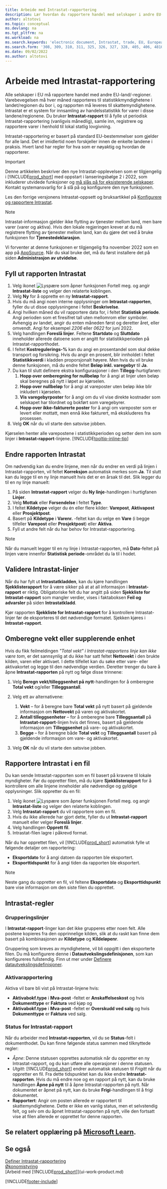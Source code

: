 ```yaml
---
title: Arbeide med Intrastat-rapportering
description: Lær hvordan du rapportere handel med selskaper i andre EU-land ved hjelp av Intrastat-systemet.
author: altotovi
ms.topic: conceptual
ms.devlang: na
ms.tgt_pltfrm: na
ms.workload: na
ms.search.keywords: 'electronic document, Intrastat, trade, EU, European Union'
ms.search.form: '308, 309, 310, 311, 325, 326, 327, 328, 405, 406, 4810, 4811, 8451, 12202, 31077'
ms.date: 09/02/2022
ms.author: altotovi
---
```

# <a name="work-with-intrastat-reporting" />Arbeide med Intrastat-rapportering

Alle selskaper i EU må rapportere handel med andre EU-land/-regioner. Varebevegelsen må hver måned rapporteres til statistikkmyndighetene i landet/regionen du bor i, og rapporten må leveres til skattemyndighetene. Intrastat er et system for innsamling av handelsstatistikk for varer i disse landene/regionene. Du bruker **Intrastat-rapport** til å fylle ut periodisk Intrastat-rapportering (vanligvis månedlig), samle inn, registrere og rapportere varer i henhold til lokal statlig lovgivning.

Intrastat-rapportering er basert på standard EU-bestemmelser som gjelder for alle land. Det er imidlertid noen forskjeller innen de enkelte landene i praksis. Hvert land har regler for hva som er nøyaktig og hvordan de rapporterer.

> [!IMPORTANT]
> Denne artikkelen beskriver den nye Intrastat-opplevelsen som er tilgjengelig i [!INCLUDE[prod_short](includes/prod_short.md)] med oppstart i lanseringsbølge 2 i 2022, som inkluderer utvidede funksjoner og [må slås på for eksisterende selskaper](finance-how-setup-report-intrastat.md#enable-the-new-intrastat-experience). Kontakt systemansvarlig for å slå på og konfigurere den nye funksjonen.
>
> Les den forrige versjonens Intrastat-oppsett og bruksartikkel på [Konfigurere og rapportere Intrastat](finance-how-setup-report-intrastat-v20.md).

> [!NOTE]
> Intrastat-informasjon gjelder ikke flytting av tjenester mellom land, men bare varer (varer og aktiva). Hvis den lokale regjeringen krever at du må registrere flytting av tjenester mellom land, kan du gjøre det ved å bruke funksjonen for **Tjenestedeklarasjon**.
>
> Vi forventer at denne funksjonen er tilgjengelig fra november 2022 som en app på [AppSource](https://go.microsoft.com/fwlink/?linkid=2081646). Når du skal bruke det, må du først installere det på siden **Administrasjon av utvidelse**.

## <a name="fill-in-the-intrastat-report" />Fyll ut rapporten Intrastat

1. Velg ikonet ![Lyspære som åpner funksjonen Fortell meg.](media/ui-search/search_small.png "Fortell hva du vil gjøre") og angir **Intrastat-liste** og velger den relaterte koblingen.
2. Velg **Ny** for å opprette en ny **Intrastat-rapport**.
3. Hvis du må angi noen interne opplysninger om **Intrastat-rapporten**, fyller du ut disse opplysningene i feltet **Beskrivelse**.
4. Angi hvilken måned du vil rapportere data for, i feltet **Statistisk periode**. Angi perioden som et firesifret tall uten mellomrom eller symboler. Avhengig av landet, angir du enten måneden først og deretter året, eller omvendt. Angi for eksempel *2206* eller *0622* for juni 2022.
5. Velg handlingen **Foreslå linjer**. Feltene **Startdato** og **Sluttdato** inneholder allerede datoene som er angitt for statistikkperioden på Intrastat-rapporthodet.
6. I feltet **Kostregulerings-%** kan du angi en prosentandel som skal dekke transport og forsikring. Hvis du angir en prosent, blir innholdet i feltet **Statistikkverdi** i kladden proporsjonalt høyere. Men hvis du vil bruke denne funksjonen, må du endre feltet **Beløp inkl. varegebyr** til **Ja**.
7. Du kan til slutt definere ekstra konfigurasjoner i den **Tillegg**-hurtigfanen:
   1. **Hopp over omberegning for nullbeløp** for å angi at linjer uten beløp skal beregnes på nytt i løpet av kjørselen.
   2. **Hopp over nullbeløp** for å angi at vareposter uten beløp ikke blir inkludert i kjørselen.
   3. **Vis varegebyrposter** for å angi om du vil vise direkte kostnader som selskapet har tilordnet og bokført som varegebyrer.
   4. **Hopp over ikke-fakturerte poster** for å angi om vareposter som er levert eller mottatt, men ennå ikke fakturert, må ekskluderes fra prosessen.
8. Velg **OK** når du vil starte den satsvise jobben.

Kjørselen henter alle varepostene i statistikkperioden og setter dem inn som linjer i **Intrastat-rapport**-linjene. [!INCLUDE[tooltip-inline-tip](includes/tooltip-inline-tip_md.md)]

## <a name="modify-the-intrastat-report" />Endre rapporten Intrastat

Om nødvendig kan du endre linjene, men når du endrer en verdi på linjen i Intrastat-rapporten, vil feltet **Korreksjon** automatisk merkes som **Ja**. Til slutt kan du legge til en ny linje manuelt hvis det er en årsak til det. Slik legger du til en ny linje manuelt:

1. På siden **Intrastat-rapport** velger du **Ny linje**-handlingen i hurtigfanen **Linjer**.
2. Velg **Mottak** eller **Forsendelse** i feltet **Type**.
3. I feltet **Kildetype** velger du én eller flere kilder: **Varepost**, **Aktivapost** eller **Prosjektpost**.
4. Basert på **Kildetype** i **Varenr.** -feltet kan du velge en **Vare** (i begge tilfeller **Varepost** eller **Prosjektpost**) eller **Aktiva**.
5. Fyll ut andre felt når du har behov for Intrastat-rapportering.

> [!NOTE]
> Når du manuelt legger til en ny linje i Intrastat-rapporten, må **Dato**-feltet på linjen være innenfor **Statistisk periode**-området du la til i hodet.

## <a name="validate-intrastat-lines" />Validere Intrastat-linjer

Når du har fylt ut **Intrastatkladden**, kan du kjøre handlingen **Sjekklisterapport** for å være sikker på at at all informasjon i **Intrastat-rapport** er riktig. Obligatoriske felt du har angitt på siden **Sjekkliste for Intrastat-rapport** som mangler verdier, vises i faktaboksen **Feil og advarsler** på siden **Intrastatkladd**.

Kjør rapporten **Sjekkliste for Intrastat-rapport** for å kontrollere Intrastat-linjer før de eksporteres til det nødvendige formatet. Sjekken kjøres i **Intrastat-rapport**.

## <a name="recalculating-weight-or-supplementary-unit-of-measure" />Omberegne vekt eller supplerende enhet

Hvis du fikk feilmeldingen *"Total vekt" i Intrastat-rapportens linje kan ikke være tom*, er det sannsynlig at du ikke har satt feltet **Nettovekt** i den brukte kilden, varen eller aktivaet. I dette tilfellet kan du søke etter vare- eller aktivakortet og legge til den nødvendige verdien. Deretter trenger du bare å åpne **Intrastat-rapporten** på nytt og følge disse trinnene:

1. Velg **Beregn vekt/tilleggsenhet på nytt**-handlingen for å omberegne **Total vekt** og/eller **Tilleggsantall**.
2. Velg ett av alternativene:

    1. **Vekt** – for å beregne bare **Total vekt** på nytt basert på gjeldende informasjon om **Nettovekt** på varen og aktivakortet.
    2. **Antall tilleggsenheter** – for å omberegne bare **Tilleggsantall** på **Intrastat-rapport**-linjen hvis det finnes, basert på gjeldende informasjon om **Tilleggsenhet** på vare- og aktivakortet.
    3. **Begge** – for å beregne både **Total vekt** og **Tilleggsantall** basert på gjeldende informasjon om vare- og aktivakortet.
3. Velg **OK** når du vil starte den satsvise jobben.

## <a name="report-intrastat-in-a-file" />Rapportere Intrastat i en fil

Du kan sende Intrastat-rapporten som en fil basert på kravene til lokale myndigheter. Før du oppretter filen, må du kjøre **Sjekklisterapport** for å kontrollere om alle linjene inneholder alle nødvendige og gyldige opplysninger. Slik oppretter du en fil:

1. Velg ikonet ![Lyspære som åpner funksjonen Fortell meg.](media/ui-search/search_small.png "Fortell hva du vil gjøre") og angir **Intrastat-liste** og velger den relaterte koblingen.
2. Velg **Intrastat-rapport** du vil rapportere som en fil.
3. Hvis du ikke allerede har gjort dette, fyller du ut **Intrastat-rapport** manuelt eller velger **Foreslå linjer**.
4. Velg handlingen **Opprett fil**.
5. Intrastat-filen lagre i påkrevd format.

Når du har opprettet filen, vil [!INCLUDE[prod_short](includes/prod_short.md)] automatisk fylle ut følgende detaljer om rapportering:

* **Eksportdato** for å angi datoen da rapporten ble eksportert.
* **Eksporttidspunkt** for å angi tiden da rapporten ble eksportert.

> [!NOTE]
> Neste gang du oppretter en fil, vil feltene **Eksportdato** og **Eksporttidspunkt** bare vise informasjon om den siste filen du opprettet.

## <a name="intrastat-rules" />Intrastat-regler

### <a name="grouping-lines" />Grupperingslinjer

I **Intrastat-rapport**-linger kan det ikke grupperes etter noen felt. Alle postene kopieres fra den opprinnelige kilden, slik at du raskt kan finne dem basert på kombinasjonen av **Kildetype** og **Kildeløpenr**.

Gruppering som kreves av myndighetene, vil bli oppgitt i den eksporterte filen. Du må konfigurere denne i **Datautvekslingsdefinisjonen**, som kan konfigureres fullstendig. Finn ut mer under [Definere datautvekslingsdefinisjoner](across-how-to-set-up-data-exchange-definitions.md).

### <a name="fixed-assets-reporting" />Aktivarapportering

Aktiva vil bare bli vist på Intrastat-linjene hvis:

* **Aktivabokf.type** i **Mva-post** -feltet er **Anskaffelseskost** og hvis **Dokumenttype** er **Faktura** ved kjøp og
* **Aktivabokf.type** i **Mva-post** -feltet er **Overskudd ved salg** og hvis **Dokumenttype** er **Faktura** ved salg.

### <a name="intrastat-report-statuses" />Status for Intrastat-rapport

Når du arbeider med **Intrastat-rapporten**, vil du se **Status**-felt i dokumenthodet. Du kan finne følgende status sammen med tilknyttede regler:

* *Åpne*: Denne statusen opprettes automatisk når du oppretter en ny Intrastat-rapport, og du kan utføre alle operasjoner i denne statusen.
* *Utgitt*: [!INCLUDE[prod_short](includes/prod_short.md)] endrer automatisk statusen til *Frigitt* når du oppretter en fil. Fra dette tidspunktet kan du ikke endre **Intrastat-rapporten**. Hvis du må endre noe og en rapport på nytt, kan du bruke handlingen **Åpne på nytt** til å åpne Intrastat-rapporten på nytt. Når dokumentet er åpnet på nytt, kan du bruke **Frigi**-handlingen til å frigi dokumentet.
* **Rapportert**: Angir om posten allerede er rapportert til skattemyndighetene. Dette er ikke en vanlig status, men et selvstendig felt, og selv om du åpnet Intrastat-rapporten på nytt, ville den fortsatt vise at filen allerede er opprettet for denne rapporten.

## <a name="see-related-training-at-microsoft-learnlearnmodulesprocess-intrastat-dynamics--business-centralindex" />Se relatert opplæring på [Microsoft Learn](/learn/modules/process-intrastat-dynamics-365-business-central/index).

## <a name="see-also" />Se også

[Definer Intrastat-rapportering](finance-how-setup-report-intrastat.md)  
[Økonomistyring](finance.md)  
[Arbeid med [!INCLUDE[prod_short](includes/prod_short.md)]](ui-work-product.md)  

[!INCLUDE[footer-include](includes/footer-banner.md)]
